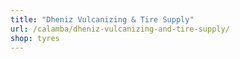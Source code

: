 ```yaml
---
title: "Dheniz Vulcanizing & Tire Supply"
url: /calamba/dheniz-vulcanizing-and-tire-supply/
shop: tyres
---
```

